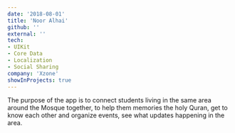 ```yaml
---
date: '2018-08-01'
title: 'Noor Alhai'
github: ''
external: ''
tech:
- UIKit
- Core Data
- Localization
- Social Sharing
company: 'Xzone'
showInProjects: true
---
```

The purpose of the app is to connect students living in the same area around the Mosque together, to help them memories the holy Quran, get to know each other and organize events, see what updates happening in the area.